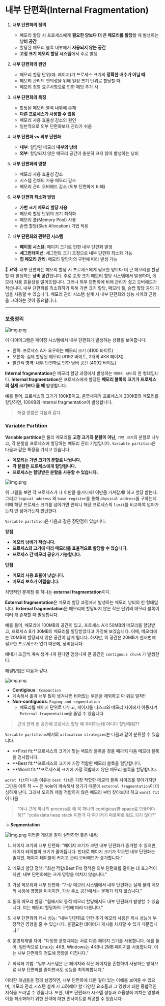 # 내부 단편화(Internal Fragmentation)


1. **내부 단편화의 정의**
    - 메모리 할당 시 프로세스에게 **필요한 양보다 더 큰 메모리를 할당**할 때 발생하는 **낭비 공간**
    - 할당된 메모리 블록 내부에서 **사용되지 않는 공간**
    - **고정 크기 메모리 할당 시스템**에서 주로 발생


2. **내부 단편화의 원인**
    - 메모리 할당 단위(예: 페이지)가 프로세스 크기의 **정확한 배수가 아닐 때**
    - 메모리 관리의 편의성을 위해 일정 크기 단위로 할당할 때
    - 메모리 정렬 요구사항으로 인한 패딩 추가 시


3. **내부 단편화의 특징**
    - 할당된 메모리 블록 내부에 존재
    - **다른 프로세스가 사용할 수 없음**
    - 메모리 사용 효율성 감소의 원인
    - 일반적으로 외부 단편화보다 관리가 쉬움


4. **내부 단편화 vs 외부 단편화**
    - **내부**: 할당된 메모리 **내부의 낭비**
    - **외부**: 할당되지 않은 메모리 공간이 충분히 크지 않아 발생하는 낭비


5. **내부 단편화의 영향**
    - 메모리 사용 효율성 감소
    - 시스템 전체의 가용 메모리 감소
    - 메모리 관리 오버헤드 감소 (외부 단편화에 비해)


6. **내부 단편화 최소화 방법**
    - **가변 크기 메모리 할당 사용**
    - 메모리 할당 단위의 크기 최적화
    - 메모리 풀(Memory Pool) 사용
    - 슬랩 할당(Slab Allocation) 기법 적용


7. **내부 단편화와 관련된 시스템**
    - **페이징 시스템**: 페이지 크기로 인한 내부 단편화 발생
    - **세그먼테이션**: 세그먼트 크기 조정으로 내부 단편화 최소화 가능
    - **힙 메모리 관리**: 메모리 할당자의 구현에 따라 발생 가능


📌 **요약**: 내부 단편화는 메모리 할당 시 프로세스에게 필요한 양보다 더 큰 메모리를 할당할 때 발생하는 **낭비 공간**입니다. 주로 고정 크기 메모리 할당 시스템에서 발생하며, 메모리 사용 효율성을 떨어뜨립니다. 그러나 외부 단편화에 비해 관리가 쉽고 오버헤드가 적습니다. 내부 단편화를 최소화하기 위해 가변 크기 할당, 메모리 풀, 슬랩 할당 등의 기법을 사용할 수 있습니다. 메모리 관리 시스템 설계 시 내부 단편화와 성능 사이의 균형을 고려하는 것이 중요합니다.

___
### 보충정리

![img.png](내부단편화.png)


이 다이어그램은 페이징 시스템에서 내부 단편화가 발생하는 상황을 보여줍니다:
- 왼쪽: 프로세스 A가 요구하는 메모리 크기 (4100 바이트)
- 오른쪽: 실제 할당된 메모리 (8192 바이트, 2개의 4KB 페이지)
- 빨간색 영역: 내부 단편화로 인한 낭비 공간 (4092 바이트)

**Internal fragmentation**은 메모리 할당 과정에서 발생하는 `메모리 낭비`의 한 형태입니다. **Internal fragmentation**은 프로세스에게 할당된 **메모리 블록의 크기가 프로세스의 실제 크기보다 클 때** 발생합니다.

예를 들어, 프로세스의 크기가 100KB이고, 운영체제가 프로세스에 200KB의 메모리를 할당하면, 100KB의 Internal fragmentation이 발생합니다.

> 해결 방법은 다음과 같다.

### Variable Partition

**Variable partition**은 물리 메모리를 **고정 크기의 분할이 아닌**, `가변 크기`의 분할로 나누고, 각 분할을 프로세스에 할당하는 메모리 관리 기법입니다. `Variable partition`은 다음과 같은 특징을 가지고 있습니다.

- **메모리는 가변 크기의 분할로 나뉩니다.**
- **각 분할은 프로세스에게 할당됩니다.**
- **프로세스는 할당받은 분할을 사용할 수 있습니다.**

![img.png](가변크기메모리.png)


위 그림을 보면 각 프로세스가 나 이만큼 쓸거니까! 이만큼 가져갈게! 하고 할당 받는다.
그리고 `logical address` 와 `base register`를 통해 `physical address`를 구하는데 이때 해당 프로세스 크기를 넘어가면 안되니 해당 프로세스의 `limit`를 비교하여 넘어가는지 안 넘어가는지 판단한다.

`Variable partition`은 다음과 같은 장단점이 있습니다.

**장점**

- **메모리 낭비가 적습니다.**
- **프로세스의 크기에 따라 메모리를 효율적으로 할당할 수 있습니다.**
- **프로세스 간 메모리 공유가 가능합니다.**

**단점**

- **메모리 사용 효율이 낮습니다.**
- **메모리 보호가 어렵습니다.**

치명적인 문제점 중 하나는 **external fragmentation**이다.

**External fragmentation**은 메모리 할당 과정에서 발생하는 메모리 낭비의 한 형태입니다. **External fragmentation**은 메모리에 할당되지 않은 작은 단위의 메모리 블록이 여러 개 존재할 때 발생합니다.

예를 들어, 메모리에 100MB의 공간이 있고, 프로세스 A가 50MB의 메모리를 할당받고, 프로세스 B가 30MB의 메모리를 할당받았다고 가정해 보겠습니다. 이때, 메모리에는 20MB의 할당되지 않은 공간이 남게 됩니다. 하지만, 이 공간은 20MB가 한꺼번에 필요한 프로세스가 없기 때문에, 낭비됩니다.

얘네가 조금씩 계속 생겨나게 된다면 엄청나게 큰 공간인 `contiguous chunk` 가 발생한다.

해결방법은 다음과 같다.

![img.png](외부단편화_해결방법.png)


- **Contigious** : `Compaction`
- 계속해서 홀이 너무 많이 생겨나면 비어있는 부분을 제외하고 다 위로 밀착!!
- **Non-contiguous**: `Paging and segmentation`
    - 메모리를 페이지 단위로 나누고, 페이지를 디스크와 메모리 사이에서 이동시켜 `External fragmentation`을 줄일 수 있습니다.

> 근데 만약 빈 공간에 프로세스 할당 해 주려하는데 어디다 할당해줘??

`Variable partitions`에서의 `allocation strategies`는 다음과 같이 분류할 수 있습니다.

- **First fit:**프로세스의 크기에 맞는 메모리 블록을 찾을 때까지 다음 메모리 블록을 검사합니다.
- **Best fit:**프로세스의 크기에 가장 적합한 메모리 블록을 할당합니다.
- **Worst fit:**프로세스의 크기에 가장 적합하지 않은 메모리 블록을 할당합니다.

`worst fit`이 나온 이유는 `best fit`은 가장 적합한 메모리 블록 사이즈를 찾아가지만 그만큼 아주 작 ~~ 은 hole이 꼐속해서 생기기 때문에 `external fragmentation`이 더 심하게 난다.
그래서 오히려 제일 적합하지 않은 메모리 부터 찾아보자! 하고 `worst fit`이 나옴

> "아니 근데 하나의 process를 왜 꼭 하나의 contigious한 space로 만들어야해?"
> "code data heap stack 이런거 다 여기저기 따로따로 둬도 되지 않아?"

-> **Segmentation**


![img.png](할당전략.png)
이러한 개념을 같이 설명하면 좋은 내용:

1. 페이지 크기와 내부 단편화:
   "페이지 크기가 크면 내부 단편화가 증가할 수 있지만, 페이지 테이블의 크기가 줄어듭니다. 반대로 페이지 크기가 작으면 내부 단편화는 줄지만, 페이지 테이블이 커지고 관리 오버헤드가 증가합니다."

2. 메모리 할당 정책:
   "최선 적합(Best Fit) 정책은 외부 단편화를 줄이는 데 효과적이지만, 내부 단편화에는 크게 영향을 미치지 않습니다."

3. 가상 메모리와 내부 단편화:
   "가상 메모리 시스템에서 내부 단편화는 실제 물리 메모리 사용에 영향을 미치지만, 가상 주소 공간에서는 문제가 되지 않습니다."

4. 동적 메모리 할당:
   "힙에서의 동적 메모리 할당에서도 내부 단편화가 발생할 수 있습니다. 이는 메모리 할당자의 구현에 따라 다릅니다."

5. 내부 단편화와 캐시 성능:
   "내부 단편화로 인한 추가 메모리 사용은 캐시 성능에 부정적인 영향을 줄 수 있습니다. 불필요한 데이터가 캐시를 차지할 수 있기 때문입니다."

6. 운영체제별 차이:
   "다양한 운영체제는 서로 다른 페이지 크기를 사용합니다. 예를 들어, 일반적으로 Linux는 4KB, Windows는 4KB나 2MB 페이지를 사용합니다. 이는 내부 단편화의 정도에 영향을 미칩니다."

7. 최적화 기법:
   "일부 시스템은 큰 페이지와 작은 페이지를 혼합하여 사용하는 방식으로 내부 단편화를 줄이면서도 성능을 최적화합니다."

이러한 개념들을 함께 설명하면, 내부 단편화에 대한 깊이 있는 이해를 보여줄 수 있으며, 메모리 관리 시스템 설계 시 고려해야 할 다양한 요소들과 그 영향에 대한 종합적인 지식을 드러낼 수 있습니다. 또한, 내부 단편화가 시스템 성능과 효율성에 미치는 영향과 이를 최소화하기 위한 전략에 대한 인사이트를 제공할 수 있습니다.